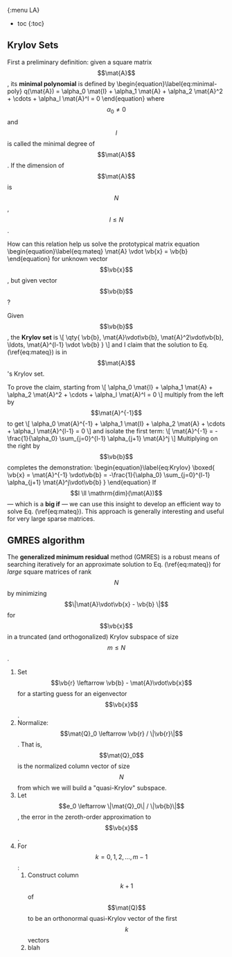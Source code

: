 {:menu LA}

* toc
{:toc}

## Krylov Sets

First a preliminary definition: given a square matrix $$\mat{A}$$, its **minimal polynomial** is defined by
\begin{equation}\label{eq:minimal-poly}
  q(\mat{A}) = \alpha_0 \mat{I} + \alpha_1 \mat{A} + \alpha_2 \mat{A}^2 + \cdots + \alpha_l \mat{A}^l = 0
\end{equation}
where $$\alpha_0 \ne 0$$ and $$l$$ is called the minimal degree of $$\mat{A}$$. If the dimension of $$\mat{A}$$ is $$N$$, $$l \le N$$.

How can this relation help us solve the prototypical matrix equation
\begin{equation}\label{eq:mateq}
  \mat{A} \vdot \vb{x} = \vb{b}
\end{equation}
for unknown vector $$\vb{x}$$, but given vector $$\vb{b}$$?

Given $$\vb{b}$$, the **Krylov set** is
\\[
  \qty{ \vb{b}, \mat{A}\vdot\vb{b}, \mat{A}^2\vdot\vb{b}, \ldots, \mat{A}^{l-1} \vdot \vb{b} }
\\]
and I claim that the solution to Eq. (\ref{eq:mateq}) is in $$\mat{A}$$'s Krylov set.

To prove the claim, starting from
\\[
    \alpha_0 \mat{I} + \alpha_1 \mat{A} + \alpha_2 \mat{A}^2 + \cdots + \alpha_l \mat{A}^l = 0
\\]
multiply from the left by $$\mat{A}^{-1}$$ to get
\\[
    \alpha_0 \mat{A}^{-1} + \alpha_1 \mat{I} + \alpha_2 \mat{A} + \cdots + \alpha_l \mat{A}^{l-1} = 0
\\]
and isolate the first term:
\\[
    \mat{A}^{-1} = -\frac{1}{\alpha_0} \sum_{j=0}^{l-1} \alpha_{j+1} \mat{A}^j
\\]
Multiplying on the right by $$\vb{b}$$ completes the demonstration:
\begin{equation}\label{eq:Krylov}
   \boxed{ \vb{x} = \mat{A}^{-1} \vdot\vb{b} = -\frac{1}{\alpha_0} \sum_{j=0}^{l-1} \alpha_{j+1} \mat{A}^j\vdot\vb{b} }
\end{equation}
If $$l \ll \mathrm{dim}(\mat{A})$$ — which is a **big if** — we can use this insight to develop an efficient way to solve Eq. (\ref{eq:mateq}). This approach is generally interesting and useful for very large sparse matrices.

## GMRES algorithm

The **generalized minimum residual** method (GMRES) is a robust means of searching iteratively for an approximate solution to Eq. (\ref{eq:mateq}) for *large* square matrices of rank $$N$$ by minimizing $$\|\mat{A}\vdot\vb{x} - \vb{b} \|$$ for $$\vb{x}$$ in a truncated (and orthogonalized) Krylov subspace of size $$m \le N$$.

1. Set $$\vb{r} \leftarrow \vb{b} - \mat{A}\vdot\vb{x}$$ for a starting guess for an eigenvector $$\vb{x}$$.
2. Normalize: $$\mat{Q}_0 \leftarrow \vb{r} / \|\vb{r}\|$$. That is, $$\mat{Q}_0$$ is the normalized column vector of size $$N$$ from which we will build a "quasi-Krylov" subspace.
3. Let $$e_0 \leftarrow \|\mat{Q}_0\| / \|\vb{b}\|$$, the error in the zeroth-order approximation to $$\vb{x}$$.
4. For $$k = 0, 1, 2, \ldots, m-1$$:
    1. Construct column $$k+1$$ of $$\mat{Q}$$ to be an orthonormal quasi-Krylov vector of the first $$k$$ vectors 
    2. blah